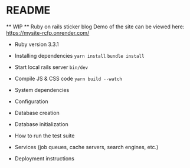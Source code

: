 # README

** WIP **
Ruby on rails sticker blog
Demo of the site can be viewed here: https://mysite-rcfp.onrender.com/

- Ruby version
  3.3.1

- Installing dependencies
  `yarn install`
  `bundle install`

- Start local rails server
  `bin/dev`

- Compile JS & CSS code
  `yarn build --watch`

- System dependencies

- Configuration

- Database creation

- Database initialization

- How to run the test suite

- Services (job queues, cache servers, search engines, etc.)

- Deployment instructions

